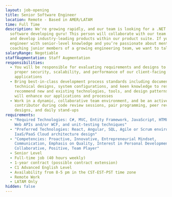 ```yaml
---
layout: job-opening
title: Senior Software Engineer
location: Remote - Based in AMER/LATAM
time: Full Time
description: We're growing rapidly, and our team is looking for a .NET and C#
  software developing guru! This person will collaborate with our team to design
  and develop industry-leading products within our product suite. If you’re an
  engineer with senior-level knowledge and you’re passionate about mentoring and
  coaching junior members of a growing engineering team, we want to talk to you!
salaryRange: Negotiable
staffAugmentation: Staff Augmentation
responsibilities:
  - You will be responsible for evaluating requirements and designs to ensure
    proper security, scalability, and performance of our client-facing
    applications
  - Bring best-in-class development process standards including documentation of
    technical designs, system configurations, and keen knowledge to research and
    recommend new and existing technologies, tools, and design patterns that
    will enhance our applications and processes
  - Work in a dynamic, collaborative team environment, and be an active
    contributor during code review sessions, pair programming, peer reviewed
    designs, and daily stand-ups
requirements:
  - "Required Technologies: C#, MVC, Entity Framework, JavaScript, HTML, CSS,
    Web APIs and/or WCF, and unit-testing techniques"
  - "Preferred Technologies: React, Angular, SQL, Agile or Scrum environment,
    IaaS/PaaS Cloud architecture design"
  - "Competencies: Proactive, Innovative, Entrepreneurial Mindset,
    Communication, Emphasis on Quality, Interest in Personal Development,
    Collaborative, Positive, Team Player"
  - Senior Level
  - Full-time job (40 hours weekly)
  - 1-year contract (possible contract extension)
  - C1 Advanced English Level
  - Availability from 8-5 pm in the CST-EST-PST time zone
  - Remote Work
  - LATAM Only
hidden: false
---
```

